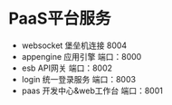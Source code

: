 # PaaS平台服务

- websocket  堡垒机连接 8004
- appengine  应用引擎 端口：8000
- esb        API网关 端口：8002
- login      统一登录服务 端口：8003
- paas       开发中心&web工作台 端口：8001
